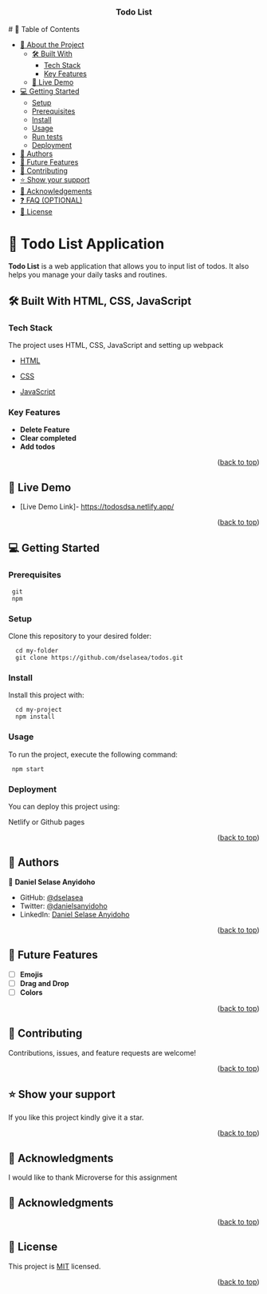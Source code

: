 <a name="readme-top"></a>
<div align="center">
  <h3><b>Todo List</b></h3>
</div>
# 📗 Table of Contents

- [📖 About the Project](#about-project)
  - [🛠 Built With](#built-with)
    - [Tech Stack](#tech-stack)
    - [Key Features](#key-features)
  - [🚀 Live Demo](#live-demo)
- [💻 Getting Started](#getting-started)
  - [Setup](#setup)
  - [Prerequisites](#prerequisites)
  - [Install](#install)
  - [Usage](#usage)
  - [Run tests](#run-tests)
  - [Deployment](#triangular_flag_on_post-deployment)
- [👥 Authors](#authors)
- [🔭 Future Features](#future-features)
- [🤝 Contributing](#contributing)
- [⭐️ Show your support](#support)
- [🙏 Acknowledgements](#acknowledgements)
- [❓ FAQ (OPTIONAL)](#faq)
- [📝 License](#license)

# 📖 Todo List Application <a name="about-project"></a>


**Todo List** is a web application that allows you to input list of todos. It also helps you manage your daily tasks and routines.

## 🛠 Built With <a name="built-with">HTML, CSS, JavaScript</a>

### Tech Stack <a name="tech-stack"></a>

The project uses HTML, CSS, JavaScript and setting up webpack

  <ul>
    <li><a href="">HTML</a></li>
  </ul>

  <ul>
    <li><a href="">CSS</a></li>
  </ul>

  <ul>
    <li><a href="">JavaScript</a></li>
  </ul>

### Key Features <a name="key-features"></a>
- **Delete Feature**
- **Clear completed**
- **Add todos**


<p align="right">(<a href="#readme-top">back to top</a>)</p>

## 🚀 Live Demo <a name="live-demo"></a>


- [Live Demo Link]- https://todosdsa.netlify.app/

<p align="right">(<a href="#readme-top">back to top</a>)</p>

## 💻 Getting Started <a name="getting-started"></a>
### Prerequisites

```
 git
 npm
```

### Setup

Clone this repository to your desired folder:

```
  cd my-folder
  git clone https://github.com/dselasea/todos.git
```

### Install

Install this project with:
```
  cd my-project
  npm install
```

### Usage

To run the project, execute the following command:
```
 npm start
```


### Deployment

You can deploy this project using:

Netlify or Github pages


<p align="right">(<a href="#readme-top">back to top</a>)</p>

## 👥 Authors <a name="authors"></a>
👤 **Daniel Selase Anyidoho**

- GitHub: [@dselasea](https://github.com/dselasea)
- Twitter: [@danielsanyidoho](https://twitter.com/danielsanyidoho)
- LinkedIn: [Daniel Selase Anyidoho](https://linkedin.com/in/dselasea)

<p align="right">(<a href="#readme-top">back to top</a>)</p>


## 🔭 Future Features <a name="future-features"></a>
- [ ] **Emojis**
- [ ] **Drag and Drop**
- [ ] **Colors**

<p align="right">(<a href="#readme-top">back to top</a>)</p>

## 🤝 Contributing <a name="contributing"></a>

Contributions, issues, and feature requests are welcome!

<p align="right">(<a href="#readme-top">back to top</a>)</p>

## ⭐️ Show your support <a name="support"></a>

If you like this project kindly give it a star.

<p align="right">(<a href="#readme-top">back to top</a>)</p>

## 🙏 Acknowledgments <a name="acknowledgements"></a>

I would like to thank Microverse for this assignment
## 🙏 Acknowledgments <a name="acknowledgements"></a>


<p align="right">(<a href="#readme-top">back to top</a>)</p>


## 📝 License <a name="license"></a>

This project is [MIT](./LICENSE.md) licensed.


<p align="right">(<a href="#readme-top">back to top</a>)</p>

